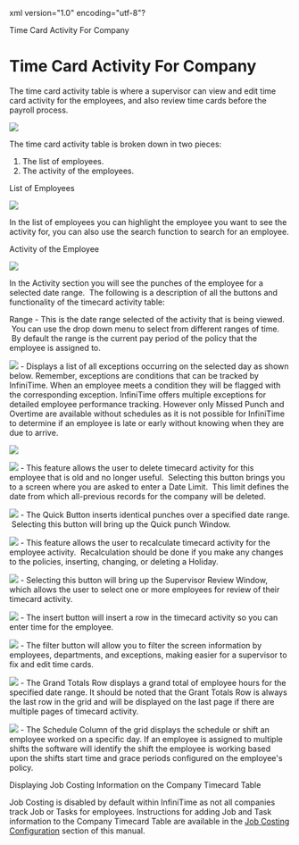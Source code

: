 xml version="1.0" encoding="utf-8"?





Time Card Activity For Company




# Time Card Activity For Company

The time card activity table is where a supervisor can view and edit time card activity for the employees, and also review time cards before the payroll process.

![](/img/CH7_Timecard1.gif)

The time card activity table is broken down in two pieces:

1. The list of employees.
2. The activity of the employees.

List of Employees

![](/img/quick_punch_button.gif)

In the list of employees you can highlight the employee you want to see the activity for, you can also use the search function to search for an employee.

Activity of the Employee

![](/img/quick_punch_button.gif)

In the Activity section you will see the punches of the employee for a selected date range.  The following is a description of all the buttons and functionality of the timecard activity table:

Range - This is the date range selected of the activity that is being viewed.  You can use the drop down menu to select from different ranges of time.  By default the range is the current pay period of the policy that the employee is assigned to.

![](/img/review_button.gif) - Displays a list of all exceptions occurring on the selected day as shown below. Remember, exceptions are conditions that can be tracked by InfiniTime. When an employee meets a condition they will be flagged with the corresponding exception. InfiniTime offers multiple exceptions for detailed employee performance tracking. However only Missed Punch and Overtime are available without schedules as it is not possible for InfiniTime to determine if an employee is late or early without knowing when they are due to arrive.

![](/img/CH7_Timecard2.gif)

![](/img/CH7_Timecard1.gif) - This feature allows the user to delete timecard activity for this employee that is old and no longer useful.  Selecting this button brings you to a screen where you are asked to enter a Date Limit.  This limit defines the date from which all-previous records for the company will be deleted.

![](/img/Insert-button.gif) - The Quick Button inserts identical punches over a specified date range.  Selecting this button will bring up the Quick punch Window.

![](/img/BrowseCEM_DateAssociatedTo.gif) - This feature allows the user to recalculate timecard activity for the employee activity.  Recalculation should be done if you make any changes to the policies, inserting, changing, or deleting a Holiday.

![](/img/CH7_Timecard4.gif) - Selecting this button will bring up the Supervisor Review Window, which allows the user to select one or more employees for review of their timecard activity.

![](/img/Exception-button.gif) - The insert button will insert a row in the timecard activity so you can enter time for the employee.

![](/img/review_button.gif) - The filter button will allow you to filter the screen information by employees, departments, and exceptions, making easier for a supervisor to fix and edit time cards.

![](/img/ScheduleTimecar.gif) - The Grand Totals Row displays a grand total of employee hours for the specified date range. It should be noted that the Grant Totals Row is always the last row in the grid and will be displayed on the last page if there are multiple pages of timecard activity.

![](/img/CH7_Timecard2.gif) - The Schedule Column of the grid displays the schedule or shift an employee worked on a specific day. If an employee is assigned to multiple shifts the software will identify the shift the employee is working based upon the shifts start time and grace periods configured on the employee's policy.

Displaying Job Costing Information on the Company Timecard Table

Job Costing is disabled by default within InfiniTime as not all companies track Job or Tasks for employees. Instructions for adding Job and Task information to the Company Timecard Table are available in the [Job Costing Configuration](Job_Costing_Configuration.md#JobCostInfo) section of this manual.
